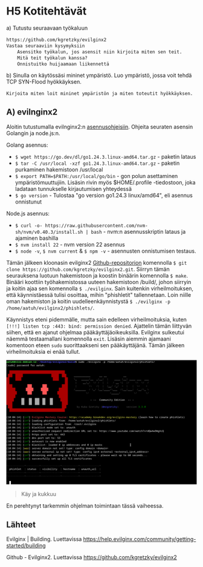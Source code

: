 # H5 Kotitehtävät

a) Tutustu seuraavaan työkaluun

    https://github.com/kgretzky/evilginx2
    Vastaa seuraaviin kysymyksiin
        Asensitko työkalun, jos asensit niin kirjoita miten sen teit.
        Mitä teit työkalun kanssa?
        Onnistuitko huijaamaan liikennettä

b) Sinulla on käytössäsi mininet ympäristö. Luo ympäristö, jossa voit tehdä TCP SYN-Flood hyökkäyksen.

    Kirjoita miten loit mininet ympäristön ja miten toteutit hyökkäyksen.


## A) evilnginx2

Aloitin tutustumalla evilnginx2:n [asennusohjeisiin](https://help.evilginx.com/community/getting-started/building). Ohjeita seuraten asensin Golangin ja node.js:n. 

Golang asennus:
 - ``$ wget https://go.dev/dl/go1.24.3.linux-amd64.tar.gz`` - paketin lataus
 - ``$ tar -C /usr/local -xzf go1.24.3.linux-amd64.tar.gz`` - paketin purkaminen hakemistoon /usr/local
 - ``$ export PATH=$PATH:/usr/local/go/bin`` - gon polun asettaminen ympäristömuuttujiin. Lisäsin rivin myös $HOME/.profile -tiedostoon, joka ladataan tunnukselle kirjautumisen yhteydessä
 - ``$ go version`` - Tulostaa "go version go1.24.3 linux/amd64", eli asennus onnistunut

Node.js asennus:
 - ``$ curl -o- https://raw.githubusercontent.com/nvm-sh/nvm/v0.40.3/install.sh | bash`` - nvm:n asennusskriptin lataus ja ajaminen bashilla
 - ``$ nvm install 22`` - nvm version 22 asennus
 - ``$ node -v``, ``$ nvm current`` & ``$ npm -v`` - asennusten onnistumisen testaus.

Tämän jälkeen kloonasin evilginx2 [Github-repositorion](https://github.com/kgretzky/evilginx2) komennolla ``$ git clone https://github.com/kgretzky/evilginx2.git``. Siirryn tämän seurauksena luotuun hakemistoon ja koostin binäärin komennolla ``$ make``. Binääri koottiin työhakemistossa uuteen hakemistoon /build/, johon siirryin ja koitin ajaa sen komennolla ``$ ./evilginx``. Sain kuitenkin virheilmoituksen, että käynnistäessä tulisi osoittaa, mihin "phishletit" tallennetaan. Loin niille oman hakemiston ja koitin uudelleenkäynnistystä ``$ ./evilginx -p /home/aatuh/evilginx2/phishlets/``. 

Käynnistys eteni pidemmälle, mutta sain edelleen virheilmoituksia, kuten ``[!!!] listen tcp :443: bind: permission denied``. Ajattelin tämän liittyvän siihen, että en ajanut ohjelmaa pääkäyttäjäoikeuksilla. Evilginx sulkeutui näemmä testaamallani komennolla ``exit``. Lisäsin aiemmin ajamaani komentoon eteen ``sudo`` suorittaakseni sen pääkäyttäjänä. Tämän jälkeen virheilmoituksia ei enää tullut. 

![Add file: evilginx2 asennettu](/img/h5/evilginx2.png)
> Käy ja kukkuu


En perehtynyt tarkemmin ohjelman toimintaan tässä vaiheessa.


## Lähteet

Evilginx | Building. Luettavissa https://help.evilginx.com/community/getting-started/building

Github - Evilginx2. Luettavissa https://github.com/kgretzky/evilginx2
